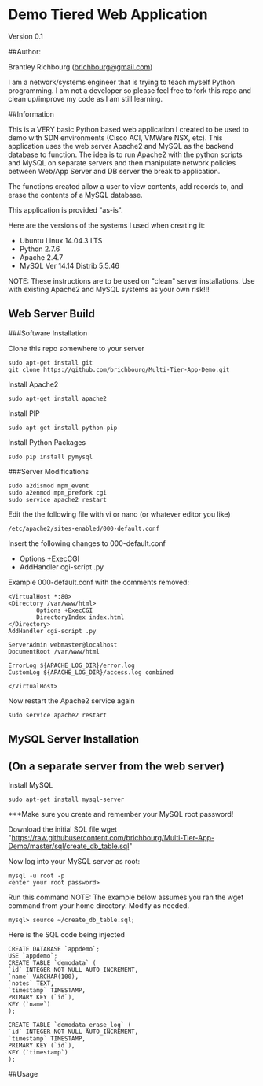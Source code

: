 # Demo Tiered Web Application

Version 0.1 

##Author:

Brantley Richbourg (brichbourg@gmail.com)

I am a network/systems engineer that is trying to teach myself Python programming.  I am not a developer so please feel free to fork this repo and clean up/improve my code as I am still learning.  

##Information

This is a VERY basic Python based web application I created to be used to demo with SDN environments (Cisco ACI, VMWare NSX, etc).  This application uses the web server Apache2 and MySQL as the backend database to function.  The idea is to run Apache2 with the python scripts and MySQL on separate servers and then manipulate network policies between Web/App Server and DB server the break to application.

The functions created allow a user to view contents, add records to, and erase the contents of a MySQL database. 

This application is provided "as-is".

Here are the versions of the systems I used when creating it:

* Ubuntu Linux 14.04.3 LTS
* Python 2.7.6
* Apache 2.4.7 
* MySQL Ver 14.14 Distrib 5.5.46

NOTE: These instructions are to be used on "clean" server installations.  Use with existing Apache2 and MySQL systems as your own risk!!!

## Web Server Build

###Software Installation

Clone this repo somewhere to your server

	sudo apt-get install git
	git clone https://github.com/brichbourg/Multi-Tier-App-Demo.git

Install Apache2

	sudo apt-get install apache2

Install PIP

	sudo apt-get install python-pip

Install Python Packages

	sudo pip install pymysql

###Server Modifications

	sudo a2dismod mpm_event
	sudo a2enmod mpm_prefork cgi
	sudo service apache2 restart

Edit the the following file with vi or nano (or whatever editor you like)

	/etc/apache2/sites-enabled/000-default.conf

Insert the following changes to 000-default.conf

* Options +ExecCGI
* AddHandler cgi-script .py
	
Example 000-default.conf with the comments removed:

	<VirtualHost *:80>
	<Directory /var/www/html>
    		Options +ExecCGI
    		DirectoryIndex index.html
	</Directory>
	AddHandler cgi-script .py

	ServerAdmin webmaster@localhost
	DocumentRoot /var/www/html

	ErrorLog ${APACHE_LOG_DIR}/error.log
	CustomLog ${APACHE_LOG_DIR}/access.log combined

	</VirtualHost>

Now restart the Apache2 service again

	sudo service apache2 restart

## MySQL Server Installation 
## (On a separate server from the web server)

Install MySQL
	
	sudo apt-get install mysql-server

***Make sure you create and remember your MySQL root password!

Download the initial SQL file
	wget "https://raw.githubusercontent.com/brichbourg/Multi-Tier-App-Demo/master/sql/create_db_table.sql"

Now log into your MySQL server as root:

	mysql -u root -p
	<enter your root password>

Run this command 
NOTE: The example below assumes you ran the wget command from your home directory.  Modify as needed.

	mysql> source ~/create_db_table.sql;

Here is the SQL code being injected


	CREATE DATABASE `appdemo`;
	USE `appdemo`;
	CREATE TABLE `demodata` (
	`id` INTEGER NOT NULL AUTO_INCREMENT,
	`name` VARCHAR(100),
	`notes` TEXT,
	`timestamp` TIMESTAMP,
	PRIMARY KEY (`id`),
	KEY (`name`)
	);

	CREATE TABLE `demodata_erase_log` (
	`id` INTEGER NOT NULL AUTO_INCREMENT,
	`timestamp` TIMESTAMP,
	PRIMARY KEY (`id`),
	KEY (`timestamp`)
	);

##Usage





